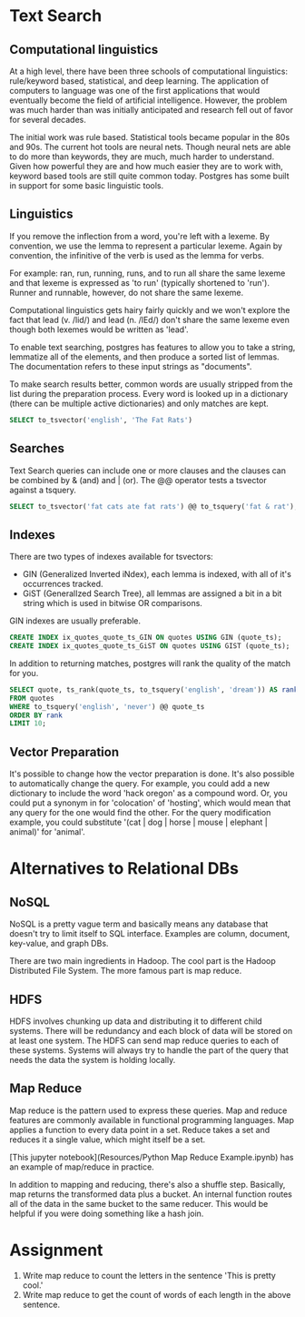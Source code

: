# Text Search

## Computational linguistics

At a high level, there have been three schools of computational linguistics: rule/keyword based, statistical, and deep learning.  The application of computers to language was one of the first applications that would eventually become the field of artificial intelligence.  However, the problem was much harder than was initially anticipated and research fell out of favor for several decades.

The initial work was rule based.  Statistical tools became popular in the 80s and 90s.  The current hot tools are neural nets.  Though neural nets are able to do more than keywords, they are much, much harder to understand.  Given how powerful they are and how much easier they are to work with, keyword based tools are still quite common today.  Postgres has some built in support for some basic linguistic tools.

## Linguistics

If you remove the inflection from a word, you're left with a lexeme.  By convention, we use the lemma to represent a particular lexeme.  Again by convention, the infinitive of the verb is used as the lemma for verbs.

For example:  ran, run, running, runs, and to run all share the same lexeme and that lexeme is expressed as 'to run' (typically shortened to 'run').  Runner and runnable, however, do not share the same lexeme.

Computational linguistics gets hairy fairly quickly and we won't explore the fact that lead (v. /lid/) and lead (n. /lEd/) don't share the same lexeme even though both lexemes would be written as 'lead'.

To enable text searching, postgres has features to allow you to take a string, lemmatize all of the elements, and then produce a sorted list of lemmas.  The documentation refers to these input strings as "documents".

To make search results better, common words are usually stripped from the list during the preparation process.  Every word is looked up in a dictionary (there can be multiple active dictionaries) and only matches are kept.

```sql
SELECT to_tsvector('english', 'The Fat Rats')
```

## Searches

Text Search queries can include one or more clauses and the clauses can be combined by & (and) and | (or).  The @@ operator tests a tsvector against a tsquery.

```sql
SELECT to_tsvector('fat cats ate fat rats') @@ to_tsquery('fat & rat');
```

## Indexes

There are two types of indexes available for tsvectors:

- GIN (Generalized Inverted iNdex), each lemma is indexed, with all of it's occurrences tracked.
- GiST (GeneralIzed Search Tree), all lemmas are assigned a bit in a bit string which is used in bitwise OR comparisons.

GIN indexes are usually preferable.

```sql
CREATE INDEX ix_quotes_quote_ts_GIN ON quotes USING GIN (quote_ts);
CREATE INDEX ix_quotes_quote_ts_GiST ON quotes USING GIST (quote_ts);
```

In addition to returning matches, postgres will rank the quality of the match for you.

```sql
SELECT quote, ts_rank(quote_ts, to_tsquery('english', 'dream')) AS rank
FROM quotes
WHERE to_tsquery('english', 'never') @@ quote_ts
ORDER BY rank
LIMIT 10;
```

## Vector Preparation

It's possible to change how the vector preparation is done.  It's also possible to automatically change the query.  For example, you could add a new dictionary to include the word 'hack oregon' as a compound word.  Or, you could put a synonym in for 'colocation' of 'hosting', which would mean that any query for the one would find the other.  For the query modification example, you could substitute  '(cat | dog | horse | mouse | elephant | animal)' for 'animal'.

# Alternatives to Relational DBs

## NoSQL

NoSQL is a pretty vague term and basically means any database that doesn't try to limit itself to SQL interface.  Examples are column, document, key-value, and graph DBs.

There are two main ingredients in Hadoop.  The cool part is the Hadoop Distributed File System.  The more famous part is map reduce.

## HDFS

HDFS involves chunking up data and distributing it to different child systems.  There will be redundancy and each block of data will be stored on at least one system.  The HDFS can send map reduce queries to each of these systems.  Systems will always try to handle the part of the query that needs the data the system is holding locally.

## Map Reduce

Map reduce is the pattern used to express these queries.  Map and reduce features are commonly available in functional programming languages.  Map applies a function to every data point in a set.  Reduce takes a set and reduces it a single value, which might itself be a set.

[This jupyter notebook](Resources/Python Map Reduce Example.ipynb) has an example of map/reduce in practice.

In addition to mapping and reducing, there's also a shuffle step.  Basically, map returns the transformed data plus a bucket.  An internal function routes all of the data in the same bucket to the same reducer.  This would be helpful if you were doing something like a hash join.

# Assignment

1. Write map reduce to count the letters in the sentence 'This is pretty cool.' 
2. Write map reduce to get the count of words of each length in the above sentence.
